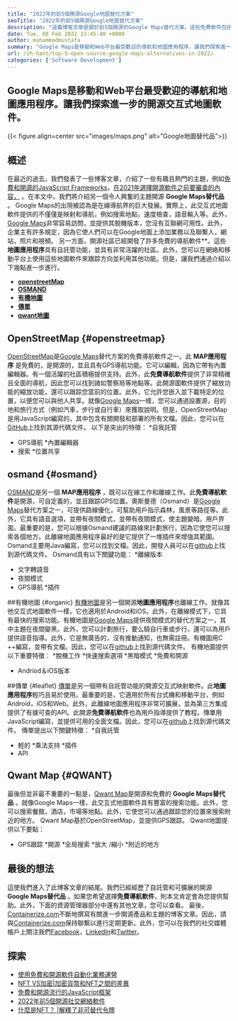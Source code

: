 ```yaml
---
title: "2022年的前5個開源Google地圖替代方案" 
seoTitle: "2022年的前5個開源Google地圖替代方案" 
description: "這篇博客文章是關於前5個開源的Google Maps替代方案。這些免費軟件包括OpenStreetMap，Osmand，有機地圖，傳單和Qwant地圖。" 
date: Tue, 08 Feb 2022 13:45:40 +0000
author: muhammadmustafa
summary: "Google Maps是移動和Web平台最受歡迎的導航和地圖應用程序。讓我們探索進一步的開源交互式映射軟件。" 
url: /zh-hant/top-5-open-source-google-maps-alternatives-in-2022/
categories: ['Software Development']
---
```


## Google Maps是移動和Web平台最受歡迎的導航和地圖應用程序。讓我們探索進一步的開源交互式地圖軟件。

{{< figure align=center src="images/maps.png" alt="Google地圖替代品">}}


## 概述
在最近的過去，我們發表了一些博客文章，介紹了一些有趣且熱門的主題，例如[免費和開源的JavaScript Frameworks][1]，[在2021年選擇開源軟件之前要審查的內容，][2] 。在本文中，我們將介紹另一個令人興奮的主題開源 **Google Maps替代品** 。 Google Maps的出現被認為是在線導航界的巨大發展。實際上，此交互式地圖軟件提供的不僅僅是映射和導航，例如搜索地點，速度檢查，語音輸入等。此外，[Google Maps][3]非常容易訪問，並提供其脫機版本，您沒有互聯網可用性。此外，企業主有許多規定，因為它使人們可以在Google地圖上添加業務以及聯繫人，網站，照片和視頻。
另一方面，開源社區已經開發了許多免費的導航軟件**。這些**地圖應用程序**具有自託管功能，並具有非常活躍的社區。此外，您可以在網絡和移動平台上使用這些地圖軟件來跟踪方向並利用其他功能。但是，讓我們通過介紹以下幾點進一步進行。
  * **[openstreetMap][4]**
  * **[OSMAND][5]**
  * **[有機地圖][6]**
  * **[傳單][7]**
  * **[qwant地圖][8]**

## OpenStreetMap   {#openstreetmap}
[OpenStreetMap][9]是[Google Maps][3]替代方案的免費導航軟件之一。此 **MAP應用程序** 是免費的，是開源的，並且具有GPS導航功能。它可以編輯，因為它帶有內置編輯器。有一個活躍的社區積極提供支持。此外，此**免費導航軟件**提供了非常精確且全面的導航，因此您可以找到諸如警察局等地點等。此開源圖軟件提供了縮放功能的縮放功能，還可以跟踪您當前的位置。此外，它允許您嵌入並下載特定的位置，以便您可以與他人共享。就像[Google Maps][3]一樣，您可以通過設置源，目的地和旅行方式（例如汽車，步行或自行車）來獲取說明。但是，OpenStreetMap是用JavaScript編寫的，其中包含有關開發和部署的所有文檔。因此，您可以在[GitHub][10]上找到其源代碼文件。
以下是突出的特徵：
  *自我託管
  * GPS導航
  *內置編輯器
  * 搜索
  *位置共享

## osmand   {#osmand}
[OSMAND][11]是另一個 **MAP應用程序** ，既可以在線工作和離線工作。此**免費導航軟件**是開源，可自定義的，並且跟踪GPS位置。奧斯曼德（Osmand）是[Google Maps][3]替代方案之一，可提供路線優化，可幫助用戶指示森林，風景等路徑等。此外，它具有語音選項，並帶有夜間模式，並帶有夜間模式，使主題變暗。用戶界面。最重要的是，您可以根據Osmand建議的路線來計劃旅行，因為它使您可以搜索各個地方。此離線地圖應用程序最好的是它提供了一堆插件來增強其範圍。 Osmand主要用Java編寫，您可以找到文檔。因此，開發人員可以在[github][12]上找到源代碼文件。
Osmand具有以下關鍵功能：
  *離線版本
  * 文字轉語音
  * 夜間模式
  * GPS導航
  *插件

##有機地圖 {#organic}
[有機地圖][13]是另一個開源**地圖應用程序**也離線工作。就像其他交互式地圖軟件一樣，它也適用於Android和iOS。此外，在離線模式下，它具有最快的搜索功能。有機地圖是[Google Maps][3]提供夜間模式的替代方案之一，其中主題在夜間變黑。此外，您可以計劃旅行，要么騎自行車或步行，還可以為用戶提供語音指導。此外，它是無廣告的，沒有推動通知，也無需註冊。有機圖用C ++編寫，並帶有文檔。因此，您可以在[github][14]上找到源代碼文件。
有機地圖提供以下重要特徵：
  *脫機工作
  *快速搜索選項
  *黑暗模式
  *免費和開源
  * Andriod＆iOS版本

##傳單 {#leaflet}
[傳單][15]是另一個帶有自託管功能的開源交互式映射軟件。此**地圖應用程序**輕巧且易於使用。最重要的是，它適用於所有台式機和移動平台，例如Android，iOS和Web。此外，此離線地圖應用程序非常可擴展，並為第三方集成提供了有據可查的API。此開源**免費導航軟件**也為用戶指導提供了教程。傳單用JavaScript編寫，並提供可用的全面文檔。因此，您可以在[github][16]上找到源代碼文件。
傳單提出以下關鍵特徵：
  *自我託管
  * 輕的
  *乘法支持
  *插件
  * API

## Qwant Map   {#QWANT}
最後但並非最不重要的一點是，[Qwant Map][17]是開源和免費的 **Google Maps替代品** 。就像Google Maps一樣，此交互式地圖軟件具有豐富的搜索功能。此外，您可以搜索餐館，酒店，市場等地點。此外，它使您可以通過跟踪您的位置來搜索附近的地方。 Qwant Map基於OpenStreetMap，並提供GPS跟踪。
Qwant地圖提供以下要點：
  * GPS跟踪
  *開源
  *全局搜索
  *放大 /縮小
  *附近的地方

## 最後的想法
這使我們進入了此博客文章的結尾。我們已經經歷了自託管和可擴展的開源 **Google Maps替代品** 。如果您希望選擇**免費導航軟件**，則本文肯定會為您提供幫助。此外，下面的資源管理器部分中還有其他文章，您可以查看。
最後，[Containerize.com][18]不斷地撰寫有關進一步開源產品和主題的博客文章。因此，請與[Containerize.com][18]保持聯繫以進行定期更新。此外，您可以在我們的社交媒體帳戶上關注我們[Facebook][19]，[LinkedIn][20]和[Twitter][21]。

## 探索
  * [使用免費和開源軟件自動化業務運營][22]
  * [NFT VS加密|加密貨幣和NFT之間的差異][23]
  * [免費和開源流行的JavaScript框架][1]
  * [2022年前5個開源社交網絡軟件][24]
  * [什麼是NFT？ |解釋了非可替代令牌][25]

  
[1]: https://blog.containerize.com/software-development/free-open-source-popular-javascript-frameworks/
[2]: https://blog.containerize.com/cmdb-software/things-to-review-before-opting-open-source-software-in-2021/
[3]: https://www.google.com/maps
[4]: #OpenStreetMap
[5]: #OsmAnd
[6]: #Organic
[7]: #Leaflet
[8]: #Qwant
[9]: https://www.openstreetmap.org/#map=0/79/141
[10]: https://github.com/openstreetmap/iD
[11]: https://osmand.net/
[12]: https://github.com/osmandapp/OsmAnd
[13]: https://organicmaps.app/
[14]: https://github.com/organicmaps/organicmaps
[15]: https://leafletjs.com/
[16]: https://github.com/Leaflet/Leaflet
[17]: https://www.qwant.com/
[18]: https://www.containerize.com/
[19]: https://web.facebook.com/containerize
[20]: https://www.linkedin.com/company/containerize/
[21]: https://twitter.com/containerize_co
[22]: https://blog.containerize.com/blogging/automate-business-operations-using-open-source-software/
[23]: https://blog.containerize.com/blockchain-platforms/nft-vs-crypto-difference-between-cryptocurrency-nft/
[24]: https://blog.containerize.com/social-network-platforms/top-5-open-source-social-networking-software-in-2022/
[25]: https://blog.containerize.com/blockchain-platforms/what-is-nft-non-fungible-tokens-explained/
